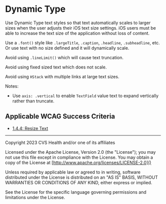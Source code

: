 # Dynamic Type
Use Dynamic Type text styles so that text automatically scales to larger sizes when the user adjusts their iOS text size settings. iOS users must be able to increase the text size of the application without loss of content.

Use a `.font()` style like `.largeTitle`, `.caption`, `.headline`, `.subheadline`, etc. Or use text with no size defined and it will dynamically scale. 

Avoid using `.lineLimit()` which will cause text truncation.

Avoid using fixed sized text which does not scale.

Avoid using `HStack` with multiple links at large text sizes. 

Notes:

- Use `axis: .vertical` to enable `TextField` value text to expand vertically rather than truncate.

## Applicable WCAG Success Criteria
- [1.4.4: Resize Text](https://www.w3.org/WAI/WCAG21/Understanding/resize-text)

----

Copyright 2023 CVS Health and/or one of its affiliates

Licensed under the Apache License, Version 2.0 (the "License");
you may not use this file except in compliance with the License.
You may obtain a copy of the License at
[http://www.apache.org/licenses/LICENSE-2.0]()

Unless required by applicable law or agreed to in writing, software
distributed under the License is distributed on an "AS IS" BASIS,
WITHOUT WARRANTIES OR CONDITIONS OF ANY KIND, either express or implied.

See the License for the specific language governing permissions and
limitations under the License.
